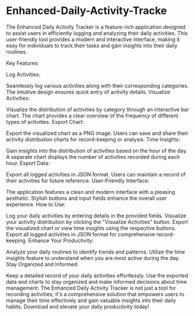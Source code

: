 # Enhanced-Daily-Activity-Tracke
The Enhanced Daily Activity Tracker is a feature-rich application designed to assist users in efficiently logging and analyzing their daily activities. This user-friendly tool provides a modern and interactive interface, making it easy for individuals to track their tasks and gain insights into their daily routines.

Key Features:

Log Activities:

Seamlessly log various activities along with their corresponding categories.
The intuitive design ensures quick entry of activity details.
Visualize Activities:

Visualize the distribution of activities by category through an interactive bar chart.
The chart provides a clear overview of the frequency of different types of activities.
Export Chart:

Export the visualized chart as a PNG image.
Users can save and share their activity distribution charts for record-keeping or analysis.
Time Insights:

Gain insights into the distribution of activities based on the hour of the day.
A separate chart displays the number of activities recorded during each hour.
Export Data:

Export all logged activities in JSON format.
Users can maintain a record of their activities for future reference.
User-Friendly Interface:

The application features a clean and modern interface with a pleasing aesthetic.
Stylish buttons and input fields enhance the overall user experience.
How to Use:

Log your daily activities by entering details in the provided fields.
Visualize your activity distribution by clicking the "Visualize Activities" button.
Export the visualized chart or view time insights using the respective buttons.
Export all logged activities in JSON format for comprehensive record-keeping.
Enhance Your Productivity:

Analyze your daily routines to identify trends and patterns.
Utilize the time insights feature to understand when you are most active during the day.
Stay Organized and Informed:

Keep a detailed record of your daily activities effortlessly.
Use the exported data and charts to stay organized and make informed decisions about time management.
The Enhanced Daily Activity Tracker is not just a tool for recording activities; it's a comprehensive solution that empowers users to manage their time effectively and gain valuable insights into their daily habits. Download and elevate your daily productivity today!
